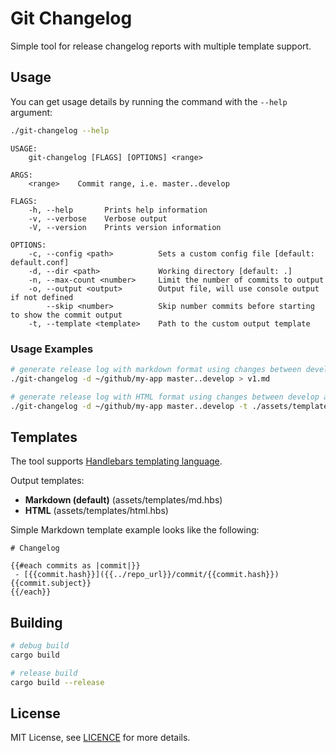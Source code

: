 # Git Changelog

Simple tool for release changelog reports with multiple template support.

## Usage

You can get usage details by running the command with the `--help` argument:

```sh
./git-changelog --help
```

```text
USAGE:
    git-changelog [FLAGS] [OPTIONS] <range>

ARGS:
    <range>    Commit range, i.e. master..develop

FLAGS:
    -h, --help       Prints help information
    -v, --verbose    Verbose output
    -V, --version    Prints version information

OPTIONS:
    -c, --config <path>          Sets a custom config file [default: default.conf]
    -d, --dir <path>             Working directory [default: .]
    -n, --max-count <number>     Limit the number of commits to output
    -o, --output <output>        Output file, will use console output if not defined
        --skip <number>          Skip number commits before starting to show the commit output
    -t, --template <template>    Path to the custom output template
```

### Usage Examples

```sh
# generate release log with markdown format using changes between develop and master branches
./git-changelog -d ~/github/my-app master..develop > v1.md

# generate release log with HTML format using changes between develop and master branches
./git-changelog -d ~/github/my-app master..develop -t ./assets/templates/html.hbs > v1.html
```

## Templates

The tool supports [Handlebars templating language](https://handlebarsjs.com/).

Output templates:

- **Markdown (default)** (assets/templates/md.hbs)
- **HTML** (assets/templates/html.hbs)

Simple Markdown template example looks like the following:

```text
# Changelog

{{#each commits as |commit|}}
 - [{{commit.hash}}]({{../repo_url}}/commit/{{commit.hash}}) {{commit.subject}}
{{/each}}
```

## Building

```sh
# debug build
cargo build

# release build
cargo build --release
```

## License

MIT License, see [LICENCE](LICENSE) for more details.
